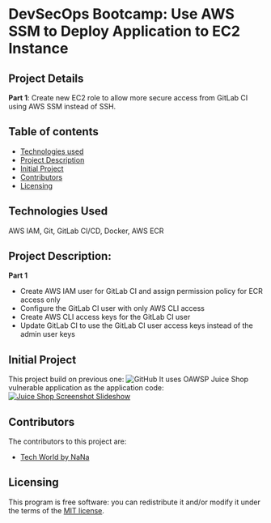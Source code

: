 # DevSecOps Bootcamp: Use AWS SSM to Deploy Application to EC2 Instance

## Project Details
**Part 1**: Create new EC2 role to allow more secure access from GitLab CI using AWS SSM instead of SSH.

## Table of contents

- [Technologies used](#Technologies-Used)
- [Project Description](#Project-Description)
- [Initial Project](Initial-Project)
- [Contributors](#contributors)
- [Licensing](#licensing)

## Technologies Used
AWS IAM, Git, GitLab CI/CD, Docker, AWS ECR

## Project Description:
**Part 1**
- Create AWS IAM user for GitLab CI and assign permission policy for ECR access only
- Configure the GitLab CI user with only AWS CLI access 
- Create AWS CLI access keys for the GitLab CI user 
- Update GitLab CI to use the GitLab CI user access keys instead of the admin user keys

## Initial Project
This project build on previous one: 
![GitHub](https://github.com/Nicole732/devsecops-sast-cicd-gitlab)
It uses OAWSP Juice Shop vulnerable application as the application code:
[![Juice Shop Screenshot Slideshow](https://img.shields.io/github/release/juice-shop/juice-shop.svg)](https://github.com/juice-shop/juice-shop/releases/latest)


## Contributors

The contributors to this project are:
- [Tech World by NaNa](https://gitlab.com/twn-devsecops-bootcamp/) 

## Licensing

This program is free software: you can redistribute it and/or modify it under the terms of the [MIT license](LICENSE).
